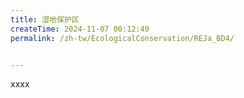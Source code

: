 ```yaml
---
title: 湿地保护区
createTime: 2024-11-07 00:12:49
permalink: /zh-tw/EcologicalConservation/REJa_BD4/


---
```


xxxx
